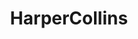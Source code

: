 ---
title: HarperCollins
member_url: https://www.harpercollins.com/
geographies: ["USA"]
based: ["USA"]
ig: [""] 
services: ["service available"] 
tags: [""]
categories: ["Publishers and publishing groups"]
summary: "one of the largest publishing group."
press:
active: true
layout: members
showReadTime: false
showDate: false
permalink: ""
date: 
featureImage: ""
--- 